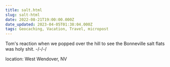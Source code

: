 ```yaml
---
title: salt.html
slug: salt-html
date: 2022-08-21T19:00:00.000Z
date_updated: 2023-04-05T01:38:04.000Z
tags: Geocaching, Vacation, Travel, micropost
---
```


Tom's reaction when we popped over the hill to see the Bonneville salt flats was holy shit.
-/-/-/

location: West Wendover, NV
